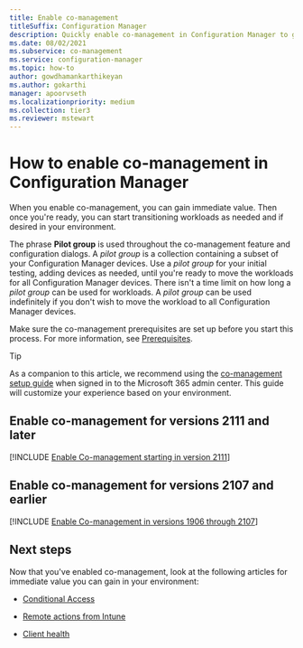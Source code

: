 ```yaml
---
title: Enable co-management
titleSuffix: Configuration Manager
description: Quickly enable co-management in Configuration Manager to gain immediate value.
ms.date: 08/02/2021
ms.subservice: co-management
ms.service: configuration-manager
ms.topic: how-to
author: gowdhamankarthikeyan
ms.author: gokarthi
manager: apoorvseth
ms.localizationpriority: medium
ms.collection: tier3
ms.reviewer: mstewart
---
```


# How to enable co-management in Configuration Manager

When you enable co-management, you can gain immediate value. Then once you're ready, you can start transitioning workloads as needed and if desired in your environment.

The phrase **Pilot group** is used throughout the co-management feature and configuration dialogs. A *pilot group* is a collection containing a subset of your Configuration Manager devices. Use a *pilot group* for your initial testing, adding devices as needed, until you're ready to move the workloads for all Configuration Manager devices. There isn't a time limit on how long a *pilot group* can be used for workloads. A *pilot group* can be used indefinitely if you don't wish to move the workload to all Configuration Manager devices.

Make sure the co-management prerequisites are set up before you start this process. For more information, see [Prerequisites](overview.md#prerequisites).

> [!TIP]
> As a companion to this article, we recommend using the [co-management setup guide](https://go.microsoft.com/fwlink/?linkid=2224782) when signed in to the Microsoft 365 admin center. This guide will customize your experience based on your environment.

## Enable co-management for versions 2111 and later

[!INCLUDE [Enable Co-management starting in version 2111](includes/enable-co-management-2111.md)]

## Enable co-management for versions 2107 and earlier

[!INCLUDE [Enable Co-management in versions 1906 through 2107](includes/enable-co-management-1906-2107.md)]


## Next steps

Now that you've enabled co-management, look at the following articles for immediate value you can gain in your environment:

- [Conditional Access](quickstart-conditional-access.md)

- [Remote actions from Intune](quickstart-remote-actions.md)

- [Client health](quickstart-client-health.md)
